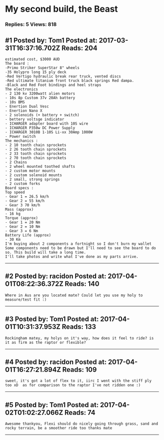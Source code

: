 # My second build, the Beast

### Replies: 5 Views: 818

## \#1 Posted by: Tom1 Posted at: 2017-03-31T16:37:16.702Z Reads: 204

```
estimated cost, $3000 AUD
The board : 
-Primo Striker SuperStar 8" wheels
-35 Holypro long 15 ply deck
-Red Vertigo hydraulic break rear truck, vented discs
-Red ultimate titanium front truck black springs Red dampa.
-Black and Red Foot bindings and heel straps
The electronics
- 2 130 kv 3200watt alien motors
- 10s 8p Custom 37v 20Ah battery
- 10s BMS
- Enertion Dual Vesc
- Enertion Nano X
- 2 solenoids (+ battery + switch)
- bettery voltsge indicator
- ICHARGER adapter board with 10S wire
- ICHARGER P350w DC Power Supply
- ICHARGER 3010B 1-10S Li-xx 30Amp 1000W
- Power switch
The mechanics : 
- 2 10 tooth chain sprockets
- 2 26 tooth chain sprockets
- 2 33 tooth chain sprockets
- 2 70 tooth chain sprockets
- 2 Chains
- 2 wheel mounted toothed shafts
- 2 custom motor mounts
- 2 custom solenoid mounts
- 2 small, strong springs
- 2 custom forks
Board specs : 
Top speed 
- Gear 1 = 26.5 km/h
- Gear 2 = 55 km/h
- Gear 3 70 km/h
Mass (approx)
- 16 kg
Torque (approx)
- Gear 1 = 20 Nm
- Gear 2 = 10 Nm
- Gear 3 = 6 Nm
Battery Life (approx)
- 30 Km
I'm buying about 2 components a fortnight so I don't burn my wallet
Some components need to be drawn but I'll need to see the board to do so. This build will take a long time.
I'll take photos and write what I've done as my parts arrive.
```

---
## \#2 Posted by: racidon Posted at: 2017-04-01T08:22:36.372Z Reads: 140

```
Where in Aus are you located mate? Could let you use my holy to measure/test fit :)
```

---
## \#3 Posted by: Tom1 Posted at: 2017-04-01T10:31:37.953Z Reads: 133

```
Rockingham matey, my holys on it's way, how does it feel to ride? is it as firm as the raptor or flexible?
```

---
## \#4 Posted by: racidon Posted at: 2017-04-01T16:27:21.894Z Reads: 109

```
sweet, it's got a lot of flex to it, iirc I went with the stiff ply too xD  as for comparison to the raptor I've not ridden one :)
```

---
## \#5 Posted by: Tom1 Posted at: 2017-04-02T01:02:27.066Z Reads: 74

```
Awesome thankyou, Flexi should do nicely going through grass, sand and rocky terrain, be a smoother ride too thanks mate
```

---
